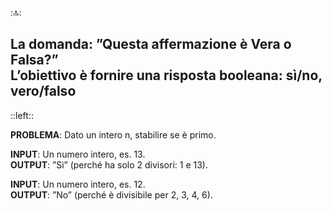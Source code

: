 ::top::
<div class="text-left">
<h2>
<Alert> La domanda: ”Questa affermazione è Vera o Falsa?”</Alert>
<br>
L’obiettivo è fornire una risposta booleana: sì/no, vero/falso
</h2>
</div>

::left::
<ExampleBlock title="Esempio: Il numero è primo?">


**PROBLEMA**: Dato un intero n,
stabilire se è primo.

**INPUT**: Un numero intero, es. 13.
<br>
**OUTPUT**: ”Sì” (perché ha solo 2
divisori: 1 e 13).

**INPUT**: Un numero intero, es. 12.
<br>
**OUTPUT**: ”No” (perché è
divisibile per 2, 3, 4, 6).
</ExampleBlock>
